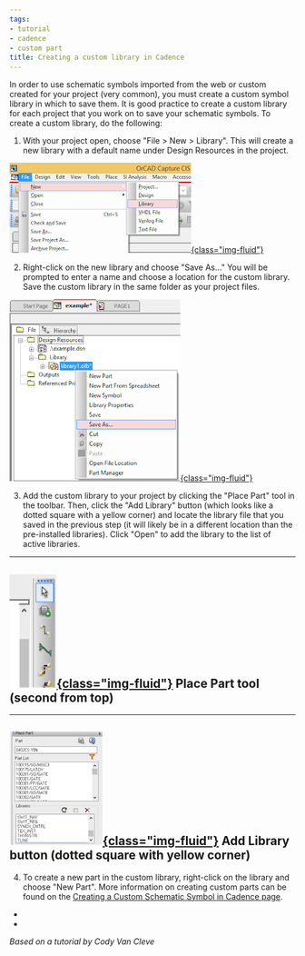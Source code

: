 ```yaml
---
tags:
- tutorial
- cadence
- custom part
title: Creating a custom library in Cadence
---
```


In order to use schematic symbols imported from the web or custom created for your project (very common), you must create a custom symbol library in which to save them. It is good practice to create a custom library for each project that you work on to save your schematic symbols. To create a custom library, do the following:

1.  With your project open, choose "File > New > Library". This will create a new library with a default name under Design Resources in the project.

[![](figures/figure_324.png){class="img-fluid"}](larger/image0079.png)

2.  Right-click on the new library and choose "Save As..." You will be prompted to enter a name and choose a location for the custom library. Save the custom library in the same folder as your project files.

[![](figures/figure_325.png){class="img-fluid"}](larger/image0080.png)

3.  Add the custom library to your project by clicking the "Place Part" tool in the toolbar. Then, click the "Add Library" button (which looks like a dotted square with a yellow corner) and locate the library file that you saved in the previous step (it will likely be in a different location than the pre-installed libraries). Click "Open" to add the library to the list of active libraries.

  -----------------------------------------------------------------------------
   [![](figures/figure_326.png){class="img-fluid"}](larger/image0081.png)
                        Place Part tool (second from top)
  -----------------------------------------------------------------------------

  ------------------------------------------------------------------------------
   [![](figures/figure_327.png){class="img-fluid"}](larger/image0082.png)
              Add Library button (dotted square with yellow corner)
  ------------------------------------------------------------------------------

4.  To create a new part in the custom library, right-click on the library and choose "New Part". More information on creating custom parts can be found on the [Creating a Custom Schematic Symbol in Cadence page](creating-a-custom-schematic-symbol-in-cadence.html).

-   
-   

*Based on a tutorial by Cody Van Cleve*
